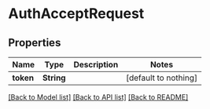 # AuthAcceptRequest


## Properties
Name | Type | Description | Notes
------------ | ------------- | ------------- | -------------
**token** | **String** |  | [default to nothing]


[[Back to Model list]](../README.md#models) [[Back to API list]](../README.md#api-endpoints) [[Back to README]](../README.md)


